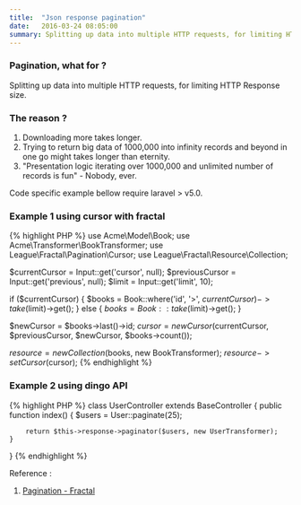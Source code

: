 ```yaml
---
title:  "Json response pagination"
date:   2016-03-24 08:05:00
summary: Splitting up data into multiple HTTP requests, for limiting HTTP Response size.
---
```


### Pagination, what for ?
Splitting up data into multiple HTTP requests, for limiting HTTP Response size.

### The reason ?

1. Downloading more takes longer.
2. Trying to return big data of 1000,000 into infinity records and beyond in one go might takes longer than eternity.
3. "Presentation logic iterating over 1000,000 and unlimited number of records is fun" - Nobody, ever.

Code specific example bellow require laravel > v5.0.

### Example 1 using cursor with fractal

{% highlight PHP %}
use Acme\Model\Book;
use Acme\Transformer\BookTransformer;
use League\Fractal\Pagination\Cursor;
use League\Fractal\Resource\Collection;

$currentCursor  = Input::get('cursor', null);
$previousCursor = Input::get('previous', null);
$limit          = Input::get('limit', 10);

if ($currentCursor) {
    $books = Book::where('id', '>', $currentCursor)->take($limit)->get();
} else {
    $books = Book::take($limit)->get();
}

$newCursor = $books->last()->id;
$cursor = new Cursor($currentCursor, $previousCursor, $newCursor, $books->count());

$resource = new Collection($books, new BookTransformer);
$resource->setCursor($cursor);
{% endhighlight %}

### Example 2 using dingo API

{% highlight PHP %}
class UserController extends BaseController
{
    public function index()
    {
        $users = User::paginate(25);

        return $this->response->paginator($users, new UserTransformer);
    }
}
{% endhighlight %}

Reference :

1. [Pagination - Fractal](http://fractal.thephpleague.com/pagination/)